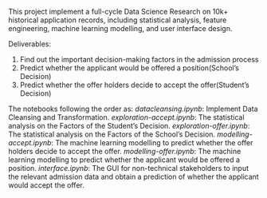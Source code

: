 This project implement a full-cycle Data Science Research on 10k+ historical application records, including statistical analysis, feature engineering, machine learning modelling, and user interface design.

Deliverables:
1. Find out the important decision-making factors in the admission process
2. Predict whether the applicant would be offered a position(School’s Decision)
3. Predict whether the offer holders decide to accept the offer(Student’s Decision)

The notebooks following the order as:
*datacleansing.ipynb*: Implement Data Cleansing and Transformation.
*exploration-accept.ipynb*: The statistical analysis on the Factors of the Student’s Decision.
*exploration-offer.ipynb*: The statistical analysis on the Factors of the School’s Decision.
*modelling-accept.ipynb*: The machine learning modelling to predict whether the offer holders decide to accept the offer.
*modelling-offer.ipynb*: The machine learning modelling to predict whether the applicant would be offered a position.
*interface.ipynb*: The GUI for non-technical stakeholders to input the relevant admission data and obtain a prediction of whether the applicant would accept the offer.
